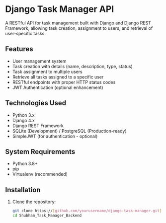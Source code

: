 # Django Task Manager API

A RESTful API for task management built with Django and Django REST Framework, allowing task creation, assignment to users, and retrieval of user-specific tasks.

## Features

- User management system
- Task creation with details (name, description, type, status)
- Task assignment to multiple users
- Retrieve all tasks assigned to a specific user
- RESTful endpoints with proper HTTP status codes
- JWT Authentication (optional enhancement)

## Technologies Used

- Python 3.x
- Django 4.x
- Django REST Framework
- SQLite (Development) / PostgreSQL (Production-ready)
- SimpleJWT (for authentication - optional)

## System Requirements

- Python 3.8+
- pip
- Virtualenv (recommended)

## Installation

1. Clone the repository:
   ```bash
   git clone https://[github.com/yourusername/django-task-manager.git](https://github.com/Shubham-7505/Shubham_Task_Manager_Backend/new/main?filename=README.md)
   cd Shubham_Task_Manager_Backend
